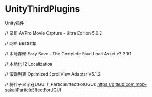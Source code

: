 # UnityThirdPlugins
Unity插件

// 录屏
AVPro Movie Capture - Ultra Edition 5.0.2

// 网络
BestHttp

// 本地存储
Easy Save - The Complete Save Load Asset v3.2.1f1

// 本地化
I2 Localization

// 滚动列表
Optimized ScrollView Adapter V5.1.2

// 将粒子显示在UGUI上
ParticleEffectForUGUI: https://github.com/mob-sakai/ParticleEffectForUGUI
